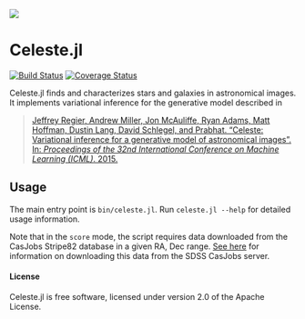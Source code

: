 ![](http://portal.nersc.gov/project/dasrepo/celeste/sample_sky.jpg)


Celeste.jl
========

[![Build Status](https://travis-ci.org/jeff-regier/Celeste.jl.svg?branch=master)](https://travis-ci.org/jeff-regier/Celeste.jl)
[![Coverage Status](https://coveralls.io/repos/jeff-regier/Celeste.jl/badge.svg?branch=master)](https://coveralls.io/r/jeff-regier/Celeste.jl?branch=master)


Celeste.jl finds and characterizes stars and galaxies in astronomical images.
It implements variational inference for the generative model described in

> [Jeffrey Regier, Andrew Miller, Jon McAuliffe, Ryan Adams, Matt Hoffman,
> Dustin Lang, David Schlegel, and Prabhat. “Celeste: Variational inference for
> a generative model of astronomical images”. In: *Proceedings of the 32nd 
> International Conference on Machine Learning (ICML)*. 2015.](
> http://www.stat.berkeley.edu/~jeff/publications/regier2015celeste.pdf)


Usage
-----

The main entry point is `bin/celeste.jl`. Run `celeste.jl --help` for detailed
usage information.

Note that in the `score` mode, the script requires data downloaded from the CasJobs Stripe82
database in a given RA, Dec range. [See here][1] for information on downloading this data from the
SDSS CasJobs server.

[1]: https://github.com/jeff-regier/Celeste.jl/wiki/About-SDSS-and-Stripe-82#how-to-get-ground-truth-data-for-stripe-82

#### License

Celeste.jl is free software, licensed under version 2.0 of the Apache
License.

